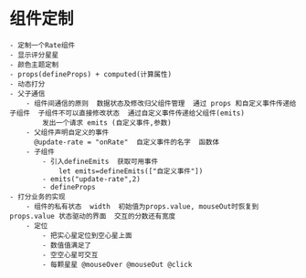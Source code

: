 # 组件定制
    - 定制一个Rate组件
    - 显示评分星星
    - 颜色主题定制
    - props(defineProps) + computed(计算属性)
    - 动态打分
    - 父子通信
        - 组件间通信的原则  数据状态及修改归父组件管理  通过 props 和自定义事件传递给子组件  子组件不可以直接修改状态  通过自定义事件传递给父组件(emits)
            发出一个请求 emits (自定义事件,参数)
        - 父组件声明自定义的事件
          @update-rate = "onRate"  自定义事件的名字  函数体
        - 子组件
            - 引入defineEmits  获取可用事件
                let emits=defineEmits(["自定义事件"])
            - emits("update-rate",2)
            - defineProps
    - 打分业务的实现
        - 组件的私有状态  width  初始值为props.value, mouseOut时恢复到props.value 状态驱动的界面  交互的分数还有宽度
        - 定位
            - 把实心星定位到空心星上面
            - 数值值满足了
            - 空空心星可交互
            - 每颗星星 @mouseOver @mouseOut @click
        